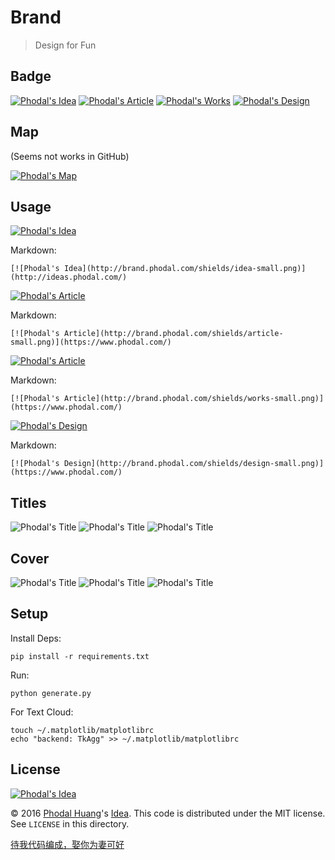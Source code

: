# Brand

> Design for Fun

Badge
---

[![Phodal's Idea](http://brand.phodal.com/shields/idea.svg)](http://ideas.phodal.com/)
[![Phodal's Article](http://brand.phodal.com/shields/article.svg)](https://www.phodal.com/)
[![Phodal's Works](http://brand.phodal.com/shields/works.svg)](https://www.phodal.com/)
[![Phodal's Design](http://brand.phodal.com/shields/design.svg)](https://www.phodal.com/)

Map
---

(Seems not works in GitHub)

[![Phodal's Map](http://brand.phodal.com/backgrounds/map_with_bg.png)](http://brand.phodal.com/shields/map.svg)

Usage
---

[![Phodal's Idea](http://brand.phodal.com/shields/idea-small.png)](http://ideas.phodal.com/)

Markdown:

    [![Phodal's Idea](http://brand.phodal.com/shields/idea-small.png)](http://ideas.phodal.com/)

[![Phodal's Article](http://brand.phodal.com/shields/article-small.png)](https://www.phodal.com/)

Markdown:

	[![Phodal's Article](http://brand.phodal.com/shields/article-small.png)](https://www.phodal.com/)

[![Phodal's Article](http://brand.phodal.com/shields/works-small.png)](https://www.phodal.com/)

Markdown:

	[![Phodal's Article](http://brand.phodal.com/shields/works-small.png)](https://www.phodal.com/)

[![Phodal's Design](http://brand.phodal.com/shields/design-small.png)](https://www.phodal.com/)

Markdown:

	[![Phodal's Design](http://brand.phodal.com/shields/design-small.png)](https://www.phodal.com/)

Titles 
---

![Phodal's Title](http://brand.phodal.com/titles/generate/titles/yellow.svg)
![Phodal's Title](http://brand.phodal.com/titles/generate/titles/pumpkin.svg)
![Phodal's Title](http://brand.phodal.com/titles/generate/titles/silver.svg)

Cover
---

![Phodal's Title](http://brand.phodal.com/titles/generate/cover/yellow.svg)
![Phodal's Title](http://brand.phodal.com/titles/generate/cover/blue.svg)
![Phodal's Title](http://brand.phodal.com/titles/generate/cover/greensea..svg)

Setup
---

Install Deps:

    pip install -r requirements.txt

Run:

	python generate.py

For Text Cloud:

    touch ~/.matplotlib/matplotlibrc
    echo "backend: TkAgg" >> ~/.matplotlib/matplotlibrc

License
---

[![Phodal's Idea](http://brand.phodal.com/shields/idea-small.png)](http://ideas.phodal.com/)

© 2016 [Phodal Huang](https://www.phodal.com)'s [Idea](http://github.com/phodal/ideas).  This code is distributed under the MIT license. See `LICENSE` in this directory.

[待我代码编成，娶你为妻可好](http://www.xuntayizhan.com/person/ji-ke-ai-qing-zhi-er-shi-dai-wo-dai-ma-bian-cheng-qu-ni-wei-qi-ke-hao-wan/)
